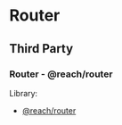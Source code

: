 # Router

## Third Party

### Router - @reach/router

Library: 

+ [@reach/router](https://github.com/reach/router)

